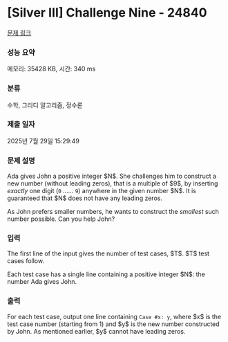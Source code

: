 # [Silver III] Challenge Nine - 24840 

[문제 링크](https://www.acmicpc.net/problem/24840) 

### 성능 요약

메모리: 35428 KB, 시간: 340 ms

### 분류

수학, 그리디 알고리즘, 정수론

### 제출 일자

2025년 7월 29일 15:29:49

### 문제 설명

<p>Ada gives John a positive integer $N$. She challenges him to construct a new number (without leading zeros), that is a multiple of $9$, by inserting <i>exactly</i> one digit (<code>0</code> …… <code>9</code>) anywhere in the given number $N$. It is guaranteed that $N$ does not have any leading zeros.</p>

<p>As John prefers smaller numbers, he wants to construct the <i>smallest</i> such number possible. Can you help John?</p>

### 입력 

 <p>The first line of the input gives the number of test cases, $T$. $T$ test cases follow.</p>

<p>Each test case has a single line containing a positive integer $N$: the number Ada gives John.</p>

### 출력 

 <p>For each test case, output one line containing <code>Case #x: y</code>, where $x$ is the test case number (starting from 1) and $y$ is the new number constructed by John. As mentioned earlier, $y$ cannot have leading zeros.</p>

